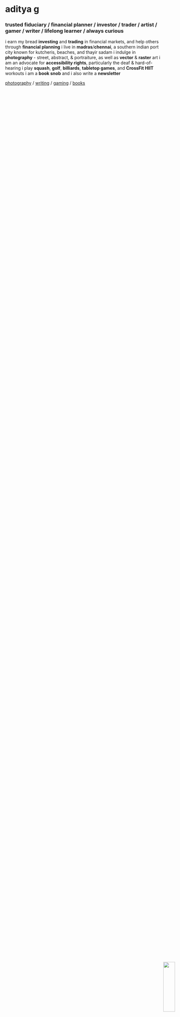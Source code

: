 # aditya g
### trusted fiduciary / financial planner / investor / trader / artist / gamer / writer / lifelong learner / always curious

i earn my bread <b>investing</b> and <b>trading</b> in financial markets, and help others through <b>financial planning</b>
i live in <b>madras</b>/<b>chennai</b>, a southern indian port city known for kutcheris, beaches, and thayir sadam
i indulge in <b>photography</b> - street, abstract, & portraiture, as well as <b>vector</b> & <b>raster</b> art
i am an advocate for <b>accessibility rights</b>, particularly the deaf & hard-of-hearing
i play <b>squash</b>, <b>golf</b>, <b>billiards</b>, <b>tabletop games</b>, and <b>CrossFit HIIT</b> workouts
i am a <b>book snob</b> and i also write a <b>newsletter</b>

[photography](https://adityag.netlify.app) / [writing](https://buttondown.email/adityag) / [gaming](https://steamcommunity.com/profiles/76561197967142591) / [books](https://adityagovindaraj.github.io/books.html)

<img src="https://avatars3.githubusercontent.com/u/13433335?s=400&u=45b2a2e007dd310ba581295892d77dcffc4ba866&v=4" STYLE="position:absolute;RIGHT:30px;BOTTOM:30px;HEIGHT:20%;WIDTH:auto;">
